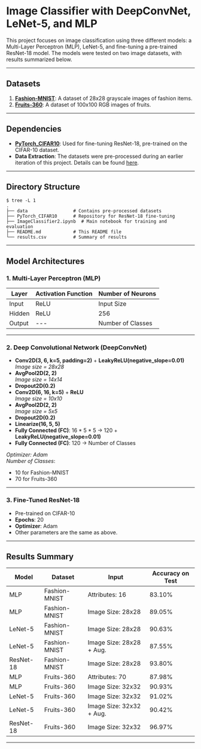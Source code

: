 # Image Classifier with DeepConvNet, LeNet-5, and MLP

This project focuses on image classification using three different models: a Multi-Layer Perceptron (MLP), LeNet-5, and fine-tuning a pre-trained ResNet-18 model. The models were tested on two image datasets, with results summarized below.

---

## Datasets

1. **[Fashion-MNIST](https://github.com/zalandoresearch/fashion-mnist)**: A dataset of 28x28 grayscale images of fashion items.
2. **[Fruits-360](https://www.kaggle.com/datasets/moltean/fruits)**: A dataset of 100x100 RGB images of fruits.

---

## Dependencies

- **[PyTorch_CIFAR10](https://github.com/huyvnphan/PyTorch_CIFAR10)**: Used for fine-tuning ResNet-18, pre-trained on the CIFAR-10 dataset.
- **Data Extraction**: The datasets were pre-processed during an earlier iteration of this project. Details can be found [here](https://github.com/Ana-Mirza/Image-Classifier).

---

## Directory Structure

```plaintext
$ tree -L 1
.
├── data                 # Contains pre-processed datasets
├── PyTorch_CIFAR10      # Repository for ResNet-18 fine-tuning
├── ImageClassifier2.ipynb  # Main notebook for training and evaluation
├── README.md            # This README file
└── results.csv          # Summary of results
```

---

## Model Architectures

### **1. Multi-Layer Perceptron (MLP)**

| Layer  | Activation Function | Number of Neurons |
|--------|----------------------|-------------------|
| Input  | ReLU                 | Input Size        |
| Hidden | ReLU                 | 256               |
| Output | ---                  | Number of Classes |

---

### **2. Deep Convolutional Network (DeepConvNet)**

- **Conv2D(3, 6, k=5, padding=2)** + **LeakyReLU(negative_slope=0.01)**  
  _Image size = 28x28_
- **AvgPool2D(2, 2)**  
  _Image size = 14x14_
- **Dropout2D(0.2)**
- **Conv2D(6, 16, k=5)** + **ReLU**  
  _Image size = 10x10_
- **AvgPool2D(2, 2)**  
  _Image size = 5x5_
- **Dropout2D(0.2)**
- **Linearize(16, 5, 5)**
- **Fully Connected (FC)**: 16 * 5 * 5 → 120 + **LeakyReLU(negative_slope=0.01)**
- **Fully Connected (FC)**: 120 → Number of Classes

_Optimizer: Adam_  
_Number of Classes_:  
- 10 for Fashion-MNIST  
- 70 for Fruits-360

---

### **3. Fine-Tuned ResNet-18**

- Pre-trained on CIFAR-10
- **Epochs**: 20
- **Optimizer**: Adam
- Other parameters are the same as above.

---

## Results Summary

| Model      | Dataset       | Input                      | Accuracy on Test |
|------------|---------------|----------------------------|------------------|
| MLP        | Fashion-MNIST | Attributes: 16             | 83.10%           |
| MLP        | Fashion-MNIST | Image Size: 28x28          | 89.05%           |
| LeNet-5    | Fashion-MNIST | Image Size: 28x28          | 90.63%           |
| LeNet-5    | Fashion-MNIST | Image Size: 28x28 + Aug.   | 87.55%           |
| ResNet-18  | Fashion-MNIST | Image Size: 28x28          | 93.80%           |
| MLP        | Fruits-360    | Attributes: 70             | 87.98%           |
| MLP        | Fruits-360    | Image Size: 32x32          | 90.93%           |
| LeNet-5    | Fruits-360    | Image Size: 32x32          | 91.02%           |
| LeNet-5    | Fruits-360    | Image Size: 32x32 + Aug.   | 90.42%           |
| ResNet-18  | Fruits-360    | Image Size: 32x32          | 96.97%           |

---
